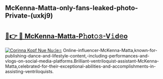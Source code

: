 ## McKenna-Matta-only-fans​-leaked-photo​-Private-(uxkj9)


# <h2><a href="https://mediaupload.pro?title=McKenna-Matta&ref=git">🔗👉 🔴 McKenna-Matta-P𝚑ot𝚘𝚜-V𝚒d𝚎o</a></h2>

[![Corinna Kopf Nue Nu𝚍e𝚜](https://i.imgur.com/0qMVB7G.gif)](https://mediaupload.pro?title=McKenna-Matta&ref=git)
Online-influencer-McKenna-Matta,known-for-publishing-dance-and-lifestyle-content,-including-performances-and-vlogs-on-social-media-platforms.Brilliant-ventriloquist-assistant-McKenna-Matta,celebrated-for-their-exceptional-abilities-and-accomplishments-in-assisting-ventriloquists.  